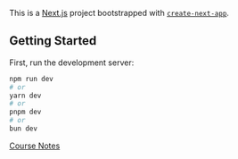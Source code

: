 This is a [Next.js](https://nextjs.org/) project bootstrapped with [`create-next-app`](https://github.com/vercel/next.js/tree/canary/packages/create-next-app).

## Getting Started

First, run the development server:

```bash
npm run dev
# or
yarn dev
# or
pnpm dev
# or
bun dev
```

[Course Notes](https://clumsy-humor-894.notion.site/Client-side-GraphQL-with-React-4248372d51604858aaf9eeb9127b6433)
